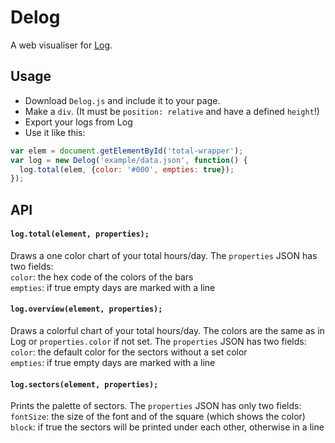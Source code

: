 # Delog
A web visualiser for [Log](https://joshavanier.itch.io/log).

## Usage
- Download ```Delog.js``` and include it to your page.
- Make a ```div```. (It must be ```position: relative``` and have a defined ```height```!)
- Export your logs from Log
- Use it like this:
```javascript
var elem = document.getElementById('total-wrapper');
var log = new Delog('example/data.json', function() {
  log.total(elem, {color: '#000', empties: true});
});
```

## API
#### ```log.total(element, properties);```
Draws a one color chart of your total hours/day.
The ```properties``` JSON has two fields:<br>
```color```:  the hex code of the colors of the bars<br>
```empties```: if true empty days are marked with a line

#### ```log.overview(element, properties);```
Draws a colorful chart of your total hours/day. The colors are the same as in Log or ```properties.color``` if not set.
The ```properties``` JSON has two fields:<br>
```color```:  the default color for the sectors without a set color<br>
```empties```: if true empty days are marked with a line

#### ```log.sectors(element, properties);```
Prints the palette of sectors. The ```properties``` JSON has only two fields:<br>
```fontSize```: the size of the font and of the square (which shows the color)<br>
```block```: if true the sectors will be printed under each other, otherwise in a line
